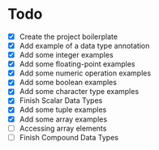 # Todo
- [x] Create the project boilerplate
- [x] Add example of a data type annotation
- [x] Add some integer examples
- [x] Add some floating-point examples
- [x] Add some numeric operation examples
- [x] Add some boolean examples
- [x] Add some character type examples
- [x] Finish Scalar Data Types
- [x] Add some tuple examples
- [x] Add some array examples
- [ ] Accessing array elements
- [ ] Finish Compound Data Types